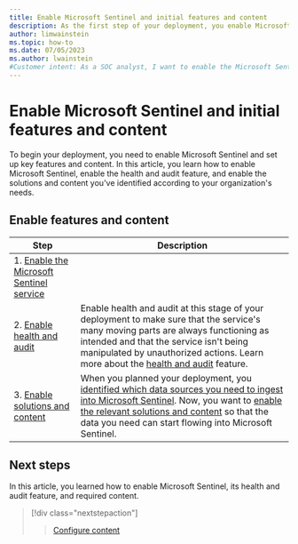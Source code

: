 ```yaml
---
title: Enable Microsoft Sentinel and initial features and content
description: As the first step of your deployment, you enable Microsoft Sentinel, and then enable the health and audit feature, solutions, and content.
author: limwainstein
ms.topic: how-to
ms.date: 07/05/2023
ms.author: lwainstein
#Customer intent: As a SOC analyst, I want to enable the Microsoft Sentinel service and the key features and content, so I can get started with my deployment.
---
```


# Enable Microsoft Sentinel and initial features and content

To begin your deployment, you need to enable Microsoft Sentinel and set up key features and content. In this article, you learn how to enable Microsoft Sentinel, enable the health and audit feature, and enable the solutions and content you've identified according to your organization's needs.

## Enable features and content

|Step  |Description  |
|---------|---------|
|1. [Enable the Microsoft Sentinel service](quickstart-onboard.md#enable)     |         |
|2. [Enable health and audit](enable-monitoring.md)     |Enable health and audit at this stage of your deployment to make sure that the service's many moving parts are always functioning as intended and that the service isn't being manipulated by unauthorized actions. Learn more about the [health and audit](health-audit.md) feature.         |
|3. [Enable solutions and content](sentinel-solutions-deploy.md)     |When you planned your deployment, you [identified which data sources you need to ingest into Microsoft Sentinel](prioritize-data-connectors.md). Now, you want to [enable the relevant solutions and content](sentinel-solutions-deploy.md) so that the data you need can start flowing into Microsoft Sentinel.         |

## Next steps

In this article, you learned how to enable Microsoft Sentinel, its health and audit feature, and required content.

> [!div class="nextstepaction"]
>>[Configure content](configure-content.md)